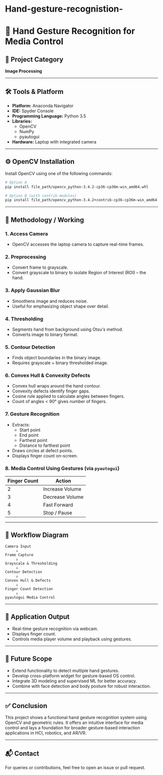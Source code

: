 # Hand-gesture-recognistion-
# 🤖 Hand Gesture Recognition for Media Control

## 📁 Project Category
**Image Processing**

---

## 🛠 Tools & Platform

- **Platform:** Anaconda Navigator  
- **IDE:** Spyder Console  
- **Programming Language:** Python 3.5  
- **Libraries:**  
  - OpenCV  
  - NumPy  
  - pyautogui  
- **Hardware:** Laptop with integrated camera  

---

## ⚙️ OpenCV Installation

Install OpenCV using one of the following commands:

```bash
# Option A
pip install file_path/opencv_python-3.4.2-cp36-cp36m-win_amd64.whl

# Option B (with contrib modules)
pip install file_path/opencv_python-3.4.2+contrib-cp36-cp36m-win_amd64.whl
```

---

## 🚀 Methodology / Working

### 1. Access Camera
- OpenCV accesses the laptop camera to capture real-time frames.

### 2. Preprocessing
- Convert frame to grayscale.
- Convert grayscale to binary to isolate Region of Interest (ROI) – the hand.

### 3. Apply Gaussian Blur
- Smoothens image and reduces noise.
- Useful for emphasizing object shape over detail.

### 4. Thresholding
- Segments hand from background using Otsu's method.
- Converts image to binary format.

### 5. Contour Detection
- Finds object boundaries in the binary image.
- Requires grayscale + binary thresholded image.

### 6. Convex Hull & Convexity Defects
- Convex hull wraps around the hand contour.
- Convexity defects identify finger gaps.
- Cosine rule applied to calculate angles between fingers.
- Count of angles < 90° gives number of fingers.

### 7. Gesture Recognition
- Extracts:
  - Start point
  - End point
  - Farthest point
  - Distance to farthest point
- Draws circles at defect points.
- Displays finger count on-screen.

### 8. Media Control Using Gestures (via `pyautogui`)

| Finger Count | Action           |
|--------------|------------------|
| 2            | Increase Volume  |
| 3            | Decrease Volume  |
| 4            | Fast Forward     |
| 5            | Stop / Pause     |

---

## 🔄 Workflow Diagram

```
Camera Input 
     ↓
Frame Capture 
     ↓
Grayscale & Thresholding 
     ↓
Contour Detection 
     ↓
Convex Hull & Defects 
     ↓
Finger Count Detection 
     ↓
pyautogui Media Control
```

---

## 🎯 Application Output

- Real-time gesture recognition via webcam.
- Displays finger count.
- Controls media player volume and playback using gestures.

---

## 🚀 Future Scope

- Extend functionality to detect multiple hand gestures.
- Develop cross-platform widget for gesture-based OS control.
- Integrate 3D modeling and supervised ML for better accuracy.
- Combine with face detection and body posture for robust interaction.

---

## ✅ Conclusion

This project shows a functional hand gesture recognition system using OpenCV and geometric rules. It offers an intuitive interface for media control and lays a foundation for broader gesture-based interaction applications in HCI, robotics, and AR/VR.

---

## 📬 Contact

For queries or contributions, feel free to open an issue or pull request.
